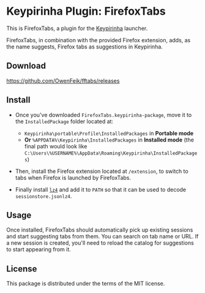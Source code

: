 # Keypirinha Plugin: FirefoxTabs

This is FirefoxTabs, a plugin for the
[Keypirinha](http://keypirinha.com) launcher.

FirefoxTabs, in combination with the provided Firefox extension, adds, as the
name suggests, Firefox tabs as suggestions in Keypirinha.


## Download

https://github.com/OwenFeik/fftabs/releases


## Install

* Once you've downloaded `FirefoxTabs.keypirinha-package`, move it to the
`InstalledPackage` folder located at:
    * `Keypirinha\portable\Profile\InstalledPackages` in **Portable mode**
    * **Or** `%APPDATA%\Keypirinha\InstalledPackages` in **Installed mode**
        (the final path would look like 
        `C:\Users\%USERNAME%\AppData\Roaming\Keypirinha\InstalledPackages`)

* Then, install the Firefox extension located at `/extension`, to switch to
    tabs when Firefox is launched by FirefoxTabs.
* Finally install [`lz4`](https://github.com/lz4/lz4/releases) and add it to
    `PATH` so that it can be used to decode `sessionstore.jsonlz4`.

## Usage

Once installed, FirefoxTabs should automatically pick up existing sessions and
start suggesting tabs from them. You can search on tab name or URL. If a new
session is created, you'll need to reload the catalog for suggestions to start
appearing from it.

## License

This package is distributed under the terms of the MIT license.
